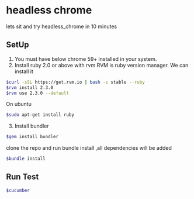 # headless chrome
lets sit and try headless_chrome in 10 minutes

## SetUp

1) You must have below chrome 59+ installed in your system.
2) Install ruby 2.0 or above with rvm
RVM is ruby version manager. We can install it

```bash
$curl -sSL https://get.rvm.io | bash -s stable --ruby
$rvm install 2.3.0
$rvm use 2.3.0 --default
```
On ubuntu
```bash
$sudo apt-get install ruby
```

3) Install bundler
```bash
$gem install bundler
```
clone the repo and run bundle install ,all dependencies will be added
```bash
$bundle install
```

## Run Test
```bash
$cucumber
```
